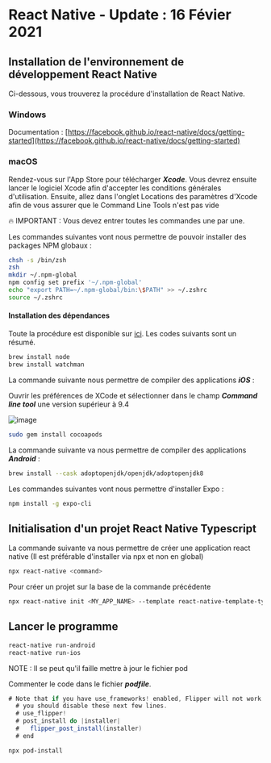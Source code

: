 # React Native - Update : 16 Févier 2021

## Installation de l'environnement de développement React Native

Ci-dessous, vous trouverez la procédure d'installation de React Native.

### Windows
Documentation : [https://facebook.github.io/react-native/docs/getting-started](https://facebook.github.io/react-native/docs/getting-started)

### macOS

Rendez-vous sur l'App Store pour télécharger ***Xcode***.
Vous devrez ensuite lancer le logiciel Xcode afin d'accepter les conditions générales d'utilisation.
Ensuite, allez dans l'onglet Locations des paramètres d'Xcode afin de vous assurer que le Command Line Tools n'est pas vide

:fire: IMPORTANT : Vous devez entrer toutes les commandes une par une.

Les commandes suivantes vont nous permettre de pouvoir installer des packages NPM globaux :

```zsh
chsh -s /bin/zsh
zsh
mkdir ~/.npm-global
npm config set prefix '~/.npm-global'
echo "export PATH=~/.npm-global/bin:\$PATH" >> ~/.zshrc
source ~/.zshrc
```

#### Installation des dépendances

Toute la procédure est disponible sur [ici](https://reactnative.dev/docs/environment-setup). Les codes suivants sont un résumé.

```zsh
brew install node
brew install watchman
```

La commande suivante nous permettre de compiler des applications ***iOS*** :

Ouvrir les préférences de XCode et sélectionner dans le champ ***Command line tool*** une version supérieur à 9.4

![image](https://reactnative.dev/assets/images/GettingStartedXcodeCommandLineTools-8259be8d3ab8575bec2b71988163c850.png)

```zsh
sudo gem install cocoapods
```

La commande suivante va nous permettre de compiler des applications ***Android*** :

```zsh
brew install --cask adoptopenjdk/openjdk/adoptopenjdk8
```

Les commandes suivantes vont nous permettre d'installer Expo :

```zsh
npm install -g expo-cli
```

## Initialisation d'un projet React Native Typescript

La commande suivante va nous permettre de créer une application react native (Il est préférable d'installer via npx et non en global)

```zsh
npx react-native <command>
```

Pour créer un projet sur la base de la commande précédente

```zsh
npx react-native init <MY_APP_NAME> --template react-native-template-typescript
```

## Lancer le programme
```zsh
react-native run-android
react-native run-ios
```

NOTE : Il se peut qu'il faille mettre à jour le fichier pod

Commenter le code dans le fichier ***podfile***.

```java
# Note that if you have use_frameworks! enabled, Flipper will not work and
  # you should disable these next few lines.
  # use_flipper!
  # post_install do |installer|
  #   flipper_post_install(installer)
  # end
```

```zsh
npx pod-install

